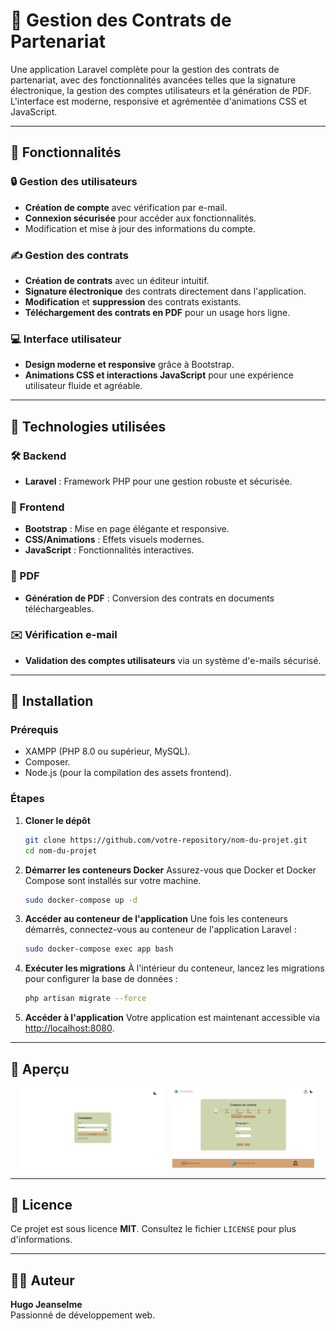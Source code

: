 
# 📜 Gestion des Contrats de Partenariat

Une application Laravel complète pour la gestion des contrats de partenariat, avec des fonctionnalités avancées telles que la signature électronique, la gestion des comptes utilisateurs et la génération de PDF. L'interface est moderne, responsive et agrémentée d'animations CSS et JavaScript.

---

## 🌟 Fonctionnalités

### 🔒 Gestion des utilisateurs
- **Création de compte** avec vérification par e-mail.
- **Connexion sécurisée** pour accéder aux fonctionnalités.
- Modification et mise à jour des informations du compte.

### ✍️ Gestion des contrats
- **Création de contrats** avec un éditeur intuitif.
- **Signature électronique** des contrats directement dans l'application.
- **Modification** et **suppression** des contrats existants.
- **Téléchargement des contrats en PDF** pour un usage hors ligne.

### 💻 Interface utilisateur
- **Design moderne et responsive** grâce à Bootstrap.
- **Animations CSS et interactions JavaScript** pour une expérience utilisateur fluide et agréable.

---

## 📂 Technologies utilisées

### 🛠 Backend
- **Laravel** : Framework PHP pour une gestion robuste et sécurisée.

### 🎨 Frontend
- **Bootstrap** : Mise en page élégante et responsive.
- **CSS/Animations** : Effets visuels modernes.
- **JavaScript** : Fonctionnalités interactives.

### 📄 PDF
- **Génération de PDF** : Conversion des contrats en documents téléchargeables.

### ✉️ Vérification e-mail
- **Validation des comptes utilisateurs** via un système d'e-mails sécurisé.

---

## 🚀 Installation

### Prérequis
- XAMPP (PHP 8.0 ou supérieur, MySQL).
- Composer.
- Node.js (pour la compilation des assets frontend).

### Étapes

1. **Cloner le dépôt**
   ```bash
   git clone https://github.com/votre-repository/nom-du-projet.git
   cd nom-du-projet
   ```

2. **Démarrer les conteneurs Docker**
   Assurez-vous que Docker et Docker Compose sont installés sur votre machine.

   ```bash
   sudo docker-compose up -d
   ```

3. **Accéder au conteneur de l'application**
   Une fois les conteneurs démarrés, connectez-vous au conteneur de l'application Laravel :

   ```bash
   sudo docker-compose exec app bash
   ```

4. **Exécuter les migrations**
   À l'intérieur du conteneur, lancez les migrations pour configurer la base de données :

   ```bash
   php artisan migrate --force
   ```

5. **Accéder à l'application**
   Votre application est maintenant accessible via [http://localhost:8080](http://localhost:8080).

---

## 📸 Aperçu

<p align="center">
  <img src="public/img/pres1.png" alt="Présentation 1" width="45%" style="margin-right: 5px;">
  <img src="public/img/pres2.png" alt="Présentation 2" width="45%" style="margin-left: 5px;">
</p>

---

## 📄 Licence
Ce projet est sous licence **MIT**. Consultez le fichier `LICENSE` pour plus d'informations.

---

## 👨‍💻 Auteur
**Hugo Jeanselme**  
Passionné de développement web.
